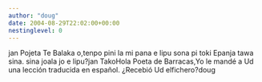 ```yaml
---
author: "doug"
date: 2004-08-29T22:02:00+00:00
nestinglevel: 0
---
```

jan Pojeta Te Balaka o,tenpo pini la mi pana e lipu sona pi toki Epanja tawa sina. sina joala jo e lipu?jan TakoHola Poeta de Barracas,Yo le mandé a Ud una lección traducida en español. ¿Recebió Ud elfichero?doug